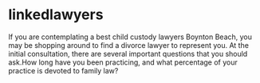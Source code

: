 # linkedlawyers
If you are contemplating a best child custody lawyers Boynton Beach, you may be shopping around to find a divorce lawyer to represent you. At the initial consultation, there are several important questions that you should ask.How long have you been practicing, and what percentage of your practice is devoted to family law?

